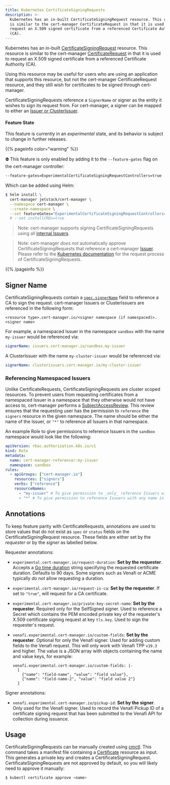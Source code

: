 ```yaml
---
title: Kubernetes CertificateSigningRequests
description: >-
  Kubernetes has an in-built CertificateSigningRequest resource. This resource
  is similar to the cert-manager CertificateRequest in that it is used to
  request an X.509 signed certificate from a referenced Certificate Authority
  (CA).
---
```


Kubernetes has an in-built
[CertificateSigningRequest](https://kubernetes.io/docs/reference/access-authn-authz/certificate-signing-requests/)
resource. This resource is similar to the cert-manager
[CertificateRequest](../../concepts/certificaterequest/) in that it is used to
request an X.509 signed certificate from a referenced Certificate Authority
(CA).

Using this resource may be useful for users who are using an application that
supports this resource, but not the cert-manager CertificateRequest resource,
and they still wish for certificates to be signed through cert-manager.

CertificateSigningRequests reference a `SignerName` or signer as the entity it
wishes to sign its request from. For cert-manager, a signer can be mapped to
either an [Issuer or ClusterIssuer](../../configuration/).

#### Feature State

This feature is currently in an _experimental_ state, and its behavior is
subject to change in further releases.

{{% pageinfo color="warning" %}}

⛔️ This feature is only enabled by adding it to the `--feature-gates` flag on
the cert-manager controller:

```bash
--feature-gates=ExperimentalCertificateSigningRequestControllers=true
```

Which can be added using Helm:

```bash
$ helm install \
  cert-manager jetstack/cert-manager \
  --namespace cert-manager \
  --create-namespace \
  --set featureGates="ExperimentalCertificateSigningRequestControllers=true" \
  # --set installCRDs=true
```

> Note: cert-manager supports signing CertificateSigningRequests using all
> [internal Issuers](../../configuration/).

> Note: cert-manager _does not_ automatically approve CertificateSigningRequests
> that reference a cert-manager [Issuer](../../configuration/). Please refer to
> the
> [Kubernetes documentation](https://kubernetes.io/docs/reference/access-authn-authz/certificate-signing-requests/#request-signing-process)
> for the request process of CertificateSigningRequests.

{{% /pageinfo %}}

## Signer Name

CertificateSigningRequests contain a
[`spec.signerName`](https://kubernetes.io/docs/reference/access-authn-authz/certificate-signing-requests/#request-signing-process)
field to reference a CA to sign the request. cert-manager Issuers or
ClusterIssuers are referenced in the following form:

```
<resource type>.cert-manager.io/<signer namespace (if namespaced)>.<signer name>
```

For example, a namespaced Issuer in the namespace `sandbox` with the name
`my-issuer` would be referenced via:

```yaml
signerName: issuers.cert-manager.io/sandbox.my-issuer
```

A ClusterIssuer with the name `my-cluster-issuer` would be referenced via:

```yaml
signerName: clusterissuers.cert-manager.io/my-cluster-issuer
```

### Referencing Namespaced Issuers

Unlike CertificateRequests, CertificateSigningRequests are cluster scoped
resources. To prevent users from requesting certificates from a namespaced
Issuer in a namespace that they otherwise would not have access to, cert-manager
performs a
[SubjectAccessReview](https://kubernetes.io/docs/reference/access-authn-authz/authorization/#checking-api-access).
This review ensures that the requesting user has the permission to `reference`
the `signers` resource in the given namespace. The name should be either the
name of the Issuer, or `"*"` to reference all Issuers in that namespace.

An example Role to give permissions to reference Issuers in the `sandbox`
namespace would look like the following:

```yaml
apiVersion: rbac.authorization.k8s.io/v1
kind: Role
metadata:
  name: cert-manager-referencer:my-issuer
  namespace: sandbox
rules:
  - apiGroups: ["cert-manager.io"]
    resources: ["signers"]
    verbs: ["reference"]
    resourceNames:
      - "my-issuer" # To give permission to _only_ reference Issuers with the name 'my-issuer'
      - "*" # To give permission to reference Issuers with any name in this namespace
```

## Annotations

To keep feature parity with CertificateRequests, annotations are used to store
values that do not exist as `spec` or `status` fields on the
CertificateSigningRequest resource. These fields are either set by the
_requester_ or by the _signer_ as labelled below.

Requester annotations:

- `experimental.cert-manager.io/request-duration`: **Set by the requester**.
  Accepts a [Go time duration](https://golang.org/pkg/time/#ParseDuration)
  string specifying the requested certificate duration. Defaults to 90 days.
  Some signers such as Venafi or ACME typically _do not_ allow requesting a
  duration.

- `experimental.cert-manager.io/request-is-ca`: **Set by the requester**. If set
  to `"true"`, will request for a CA certificate.

- `experimental.cert-manager.io/private-key-secret-name`: **Set by the
  requester**. Required only for the SelfSigned signer. Used to reference a
  Secret which contains the PEM encoded private key of the requester's X.509
  certificate signing request at key `tls.key`. Used to sign the requester's
  request.

- `venafi.experimental.cert-manager.io/custom-fields`: **Set by the requester**.
  Optional for only the Venafi signer. Used for adding custom fields to the
  Venafi request. This will only work with Venafi TPP `v19.3` and higher. The
  value is a JSON array with objects containing the name and value keys, for
  example:
  ```
  venafi.experimental.cert-manager.io/custom-fields: |-
    [
      {"name": "field-name", "value": "field value"},
      {"name": "field-name-2", "value": "field value 2"}
    ]
  ```

Signer annotations:

- `venafi.experimental.cert-manager.io/pickup-id`: **Set by the signer**. Only
  used for the Venafi signer. Used to record the Venafi Pickup ID of a
  certificate signing request that has been submitted to the Venafi API for
  collection during issuance.

## Usage

CertificateSigningRequests can be manually created using
[cmctl](../cmctl/#experimental). This command takes a manifest file containing a
[Certificate](../../usage/certificate/) resource as input. This generates a
private key and creates a CertificateSigningRequest. CertificateSigningRequests
are not approved by default, so you will likely need to approve it manually:

```bash
$ kubectl certificate approve <name>
```
